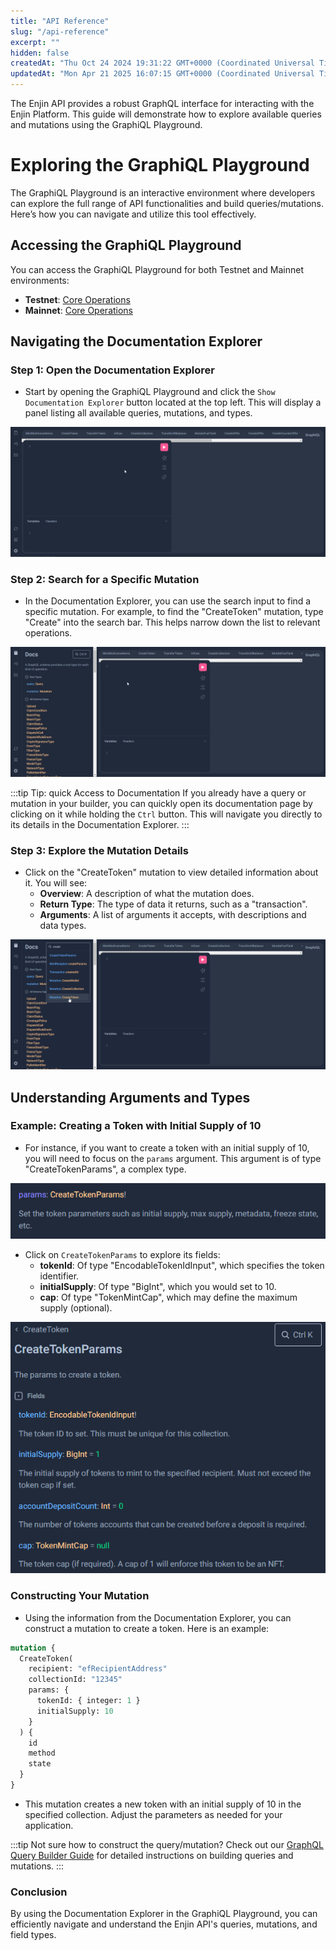 ```yaml
---
title: "API Reference"
slug: "/api-reference"
excerpt: ""
hidden: false
createdAt: "Thu Oct 24 2024 19:31:22 GMT+0000 (Coordinated Universal Time)"
updatedAt: "Mon Apr 21 2025 16:07:15 GMT+0000 (Coordinated Universal Time)"
---
```

The Enjin API provides a robust GraphQL interface for interacting with the Enjin Platform. This guide will demonstrate how to explore available queries and mutations using the GraphiQL Playground.

# Exploring the GraphiQL Playground

The GraphiQL Playground is an interactive environment where developers can explore the full range of API functionalities and build queries/mutations. Here’s how you can navigate and utilize this tool effectively.

## Accessing the GraphiQL Playground

You can access the GraphiQL Playground for both Testnet and Mainnet environments:

- **Testnet**: [Core Operations](https://platform.canary.enjin.io/graphiql)
- **Mainnet**: [Core Operations](https://platform.enjin.io/graphiql)

## Navigating the Documentation Explorer

### Step 1: Open the Documentation Explorer

- Start by opening the GraphiQL Playground and click the `Show Documentation Explorer` button located at the top left. This will display a panel listing all available queries, mutations, and types.

![Show Documentation Explorer](./img/show-documentation-explorer.gif)

### Step 2: Search for a Specific Mutation

- In the Documentation Explorer, you can use the search input to find a specific mutation. For example, to find the "CreateToken" mutation, type "Create" into the search bar. This helps narrow down the list to relevant operations.

![Search mutations or queries](./img/search.gif)

:::tip Tip: quick Access to Documentation
If you already have a query or mutation in your builder, you can quickly open its documentation page by clicking on it while holding the `Ctrl` button. This will navigate you directly to its details in the Documentation Explorer.
:::

### Step 3: Explore the Mutation Details

- Click on the "CreateToken" mutation to view detailed information about it. You will see:
  - **Overview**: A description of what the mutation does.
  - **Return Type**: The type of data it returns, such as a "transaction".
  - **Arguments**: A list of arguments it accepts, with descriptions and data types.

![Explore mutation, query, or type](./img/explore-mutation-query-type.gif)

## Understanding Arguments and Types

### Example: Creating a Token with Initial Supply of 10

- For instance, if you want to create a token with an initial supply of 10, you will need to focus on the `params` argument. This argument is of type "CreateTokenParams", a complex type.

![Example of exploring an argument](./img/arg-explore-example.png)

- Click on `CreateTokenParams` to explore its fields:
  - **tokenId**: Of type "EncodableTokenIdInput", which specifies the token identifier.
  - **initialSupply**: Of type "BigInt", which you would set to 10.
  - **cap**: Of type "TokenMintCap", which may define the maximum supply (optional).

![Example of exploring a complex type argument](./img/exploring-complex-type.png)

### Constructing Your Mutation

- Using the information from the Documentation Explorer, you can construct a mutation to create a token. Here is an example:

```graphql
mutation {
  CreateToken(
    recipient: "efRecipientAddress"
    collectionId: "12345"
    params: {
      tokenId: { integer: 1 }
      initialSupply: 10
    }
  ) {
    id
    method
    state
  }
}
```

- This mutation creates a new token with an initial supply of 10 in the specified collection. Adjust the parameters as needed for your application.

:::tip Not sure how to construct the query/mutation?
Check out our [GraphQL Query Builder Guide](doc:how-to-use-graphql#graphiql-playground) for detailed instructions on building queries and mutations.
:::

### Conclusion

By using the Documentation Explorer in the GraphiQL Playground, you can efficiently navigate and understand the Enjin API's queries, mutations, and field types.
